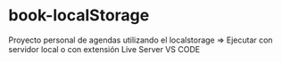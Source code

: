 # book-localStorage

Proyecto personal de agendas utilizando el localstorage
=> Ejecutar con servidor local o con extensión Live Server VS CODE
